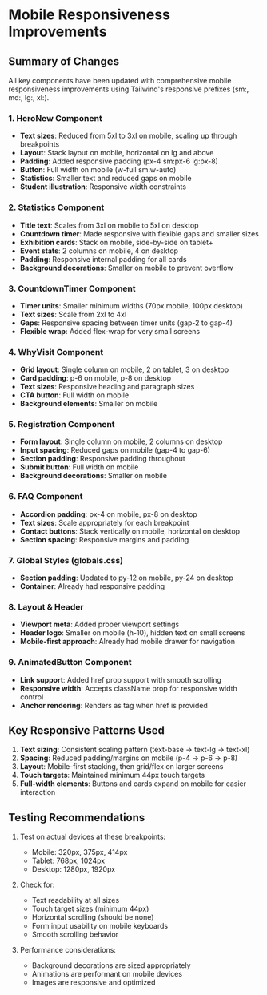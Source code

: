 # Mobile Responsiveness Improvements

## Summary of Changes

All key components have been updated with comprehensive mobile responsiveness improvements using Tailwind's responsive prefixes (sm:, md:, lg:, xl:).

### 1. HeroNew Component
- **Text sizes**: Reduced from 5xl to 3xl on mobile, scaling up through breakpoints
- **Layout**: Stack layout on mobile, horizontal on lg and above
- **Padding**: Added responsive padding (px-4 sm:px-6 lg:px-8)
- **Button**: Full width on mobile (w-full sm:w-auto)
- **Statistics**: Smaller text and reduced gaps on mobile
- **Student illustration**: Responsive width constraints

### 2. Statistics Component
- **Title text**: Scales from 3xl on mobile to 5xl on desktop
- **Countdown timer**: Made responsive with flexible gaps and smaller sizes
- **Exhibition cards**: Stack on mobile, side-by-side on tablet+
- **Event stats**: 2 columns on mobile, 4 on desktop
- **Padding**: Responsive internal padding for all cards
- **Background decorations**: Smaller on mobile to prevent overflow

### 3. CountdownTimer Component
- **Timer units**: Smaller minimum widths (70px mobile, 100px desktop)
- **Text sizes**: Scale from 2xl to 4xl
- **Gaps**: Responsive spacing between timer units (gap-2 to gap-4)
- **Flexible wrap**: Added flex-wrap for very small screens

### 4. WhyVisit Component
- **Grid layout**: Single column on mobile, 2 on tablet, 3 on desktop
- **Card padding**: p-6 on mobile, p-8 on desktop
- **Text sizes**: Responsive heading and paragraph sizes
- **CTA button**: Full width on mobile
- **Background elements**: Smaller on mobile

### 5. Registration Component
- **Form layout**: Single column on mobile, 2 columns on desktop
- **Input spacing**: Reduced gaps on mobile (gap-4 to gap-6)
- **Section padding**: Responsive padding throughout
- **Submit button**: Full width on mobile
- **Background decorations**: Smaller on mobile

### 6. FAQ Component
- **Accordion padding**: px-4 on mobile, px-8 on desktop
- **Text sizes**: Scale appropriately for each breakpoint
- **Contact buttons**: Stack vertically on mobile, horizontal on desktop
- **Section spacing**: Responsive margins and padding

### 7. Global Styles (globals.css)
- **Section padding**: Updated to py-12 on mobile, py-24 on desktop
- **Container**: Already had responsive padding

### 8. Layout & Header
- **Viewport meta**: Added proper viewport settings
- **Header logo**: Smaller on mobile (h-10), hidden text on small screens
- **Mobile-first approach**: Already had mobile drawer for navigation

### 9. AnimatedButton Component
- **Link support**: Added href prop support with smooth scrolling
- **Responsive width**: Accepts className prop for responsive width control
- **Anchor rendering**: Renders as <a> tag when href is provided

## Key Responsive Patterns Used

1. **Text sizing**: Consistent scaling pattern (text-base → text-lg → text-xl)
2. **Spacing**: Reduced padding/margins on mobile (p-4 → p-6 → p-8)
3. **Layout**: Mobile-first stacking, then grid/flex on larger screens
4. **Touch targets**: Maintained minimum 44px touch targets
5. **Full-width elements**: Buttons and cards expand on mobile for easier interaction

## Testing Recommendations

1. Test on actual devices at these breakpoints:
   - Mobile: 320px, 375px, 414px
   - Tablet: 768px, 1024px
   - Desktop: 1280px, 1920px

2. Check for:
   - Text readability at all sizes
   - Touch target sizes (minimum 44px)
   - Horizontal scrolling (should be none)
   - Form input usability on mobile keyboards
   - Smooth scrolling behavior

3. Performance considerations:
   - Background decorations are sized appropriately
   - Animations are performant on mobile devices
   - Images are responsive and optimized